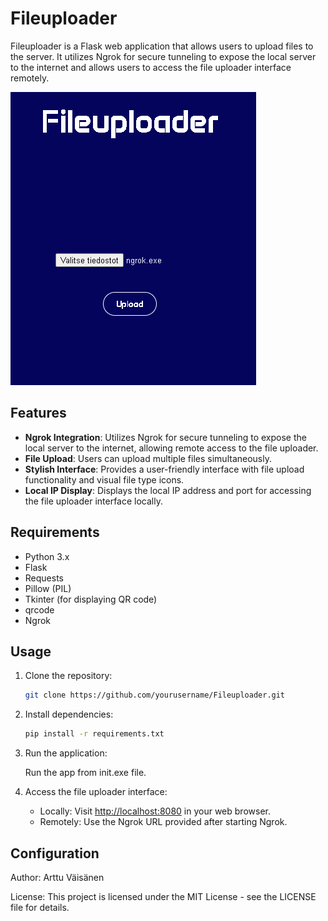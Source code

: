 # Fileuploader

Fileuploader is a Flask web application that allows users to upload files to the server. It utilizes Ngrok for secure tunneling to expose the local server to the internet and allows users to access the file uploader interface remotely.

![Fileuploader Screenshot](screenshot.png)

## Features

- **Ngrok Integration**: Utilizes Ngrok for secure tunneling to expose the local server to the internet, allowing remote access to the file uploader.
- **File Upload**: Users can upload multiple files simultaneously.
- **Stylish Interface**: Provides a user-friendly interface with file upload functionality and visual file type icons.
- **Local IP Display**: Displays the local IP address and port for accessing the file uploader interface locally.

## Requirements

- Python 3.x
- Flask
- Requests
- Pillow (PIL)
- Tkinter (for displaying QR code)
- qrcode
- Ngrok

## Usage

1. Clone the repository:

    ```bash
    git clone https://github.com/yourusername/Fileuploader.git
    ```

2. Install dependencies:

    ```bash
    pip install -r requirements.txt
    ```

3. Run the application:

    Run the app from init.exe file.

4. Access the file uploader interface:

   - Locally: Visit [http://localhost:8080](http://localhost:8080) in your web browser.
   - Remotely: Use the Ngrok URL provided after starting Ngrok.

## Configuration

Author: Arttu Väisänen

License: This project is licensed under the MIT License - see the LICENSE file for details.
